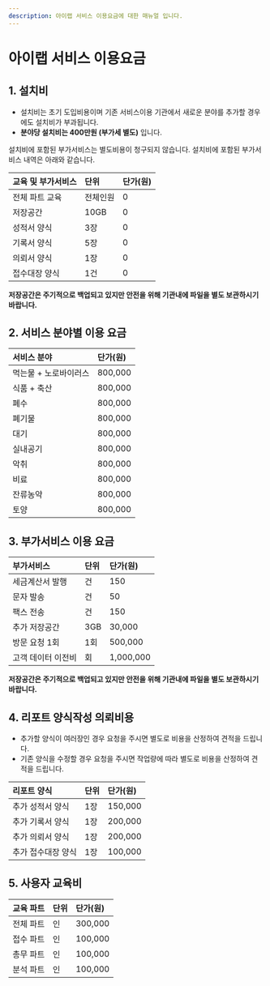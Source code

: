 ```yaml
---
description: 아이랩 서비스 이용요금에 대한 매뉴얼 입니다.
---
```


# 아이랩 서비스 이용요금

## 1. 설치비

* 설치비는 초기 도입비용이며 기존 서비스이용 기관에서 새로운 분야를 추가할 경우에도 설치비가 부과됩니다.
* **분야당 설치비는 400만원 \(부가세 별도\)** 입니다.

설치비에 포함된 부가서비스는 별도비용이 청구되지 않습니다. 설치비에 포함된 부가서비스 내역은 아래와 같습니다.

| 교육 및 부가서비스 | 단위 | 단가\(원\) |
| :--- | :--- | :--- |
| 전체 파트 교육 | 전체인원 | 0 |
| 저장공간 | 10GB | 0 |
| 성적서 양식 | 3장 | 0 |
| 기록서 양식 | 5장 | 0 |
| 의뢰서 양식 | 1장 | 0 |
| 접수대장 양식 | 1건 | 0 |

**저장공간은 주기적으로 백업되고 있지만 안전을 위해 기관내에 파일을 별도 보관하시기 바랍니다.**

## 2. 서비스 분야별 이용 요금

| 서비스 분야 | 단가\(원\) |
| :--- | :--- |
| 먹는물 + 노로바이러스 | 800,000 |
| 식품 + 축산 | 800,000 |
| 폐수 | 800,000 |
| 폐기물 | 800,000 |
| 대기 | 800,000 |
| 실내공기 | 800,000 |
| 악취 | 800,000 |
| 비료 | 800,000 |
| 잔류농약 | 800,000 |
| 토양 | 800,000 |

## 3. 부가서비스 이용 요금

| 부가서비스 | 단위 | 단가\(원\) |
| :--- | :--- | :--- |
| 세금계산서 발행 | 건 | 150 |
| 문자 발송 | 건 | 50 |
| 팩스 전송 | 건 | 150 |
| 추가 저장공간 | 3GB | 30,000 |
| 방문 요청 1회 | 1회 | 500,000 |
| 고객 데이터 이전비 | 회 | 1,000,000 |

**저장공간은 주기적으로 백업되고 있지만 안전을 위해 기관내에 파일을 별도 보관하시기 바랍니다.**

## 4. 리포트 양식작성 의뢰비용

* 추가할 양식이 여러장인 경우 요청을 주시면 별도로 비용을 산정하여 견적을 드립니다.
* 기존 양식을 수정할 경우 요청을 주시면 작업량에 따라 별도로 비용을 산정하여 견적을 드립니다.

| 리포트  양식 | 단위 | 단가\(원\) |
| :--- | :--- | :--- |
| 추가 성적서 양식 | 1장 | 150,000 |
| 추가 기록서 양식 | 1장 | 200,000 |
| 추가 의뢰서 양식 | 1장 | 200,000 |
| 추가 접수대장 양식 | 1장 | 100,000 |

## 5. 사용자 교육비

| 교육 파트 | 단위 | 단가\(원\) |
| :--- | :--- | :--- |
| 전체 파트 | 인 | 300,000 |
| 접수 파트 | 인 | 100,000 |
| 총무 파트 | 인 | 100,000 |
| 분석 파트 | 인 | 100,000 |

